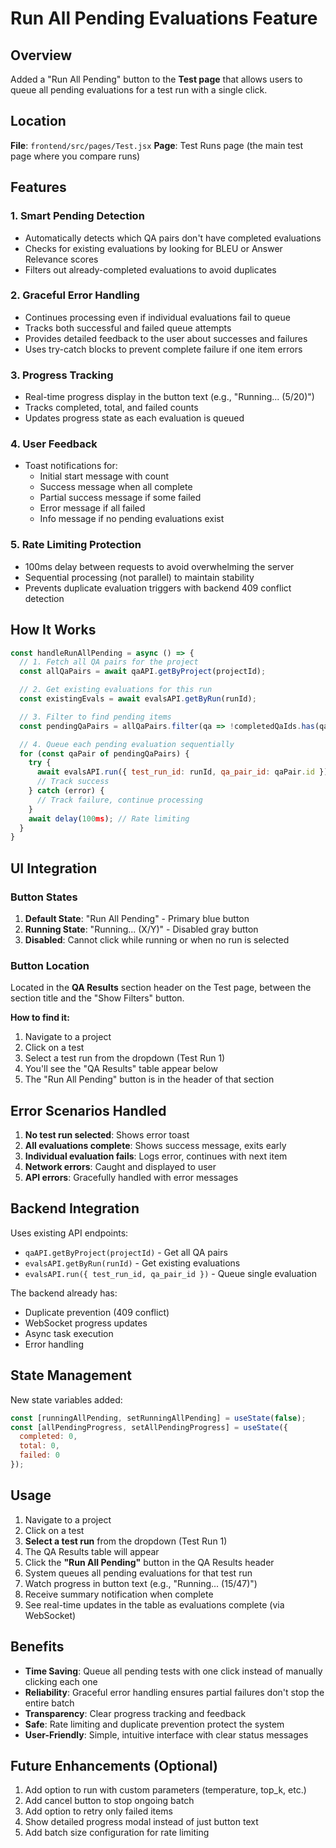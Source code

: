 # Run All Pending Evaluations Feature

## Overview
Added a "Run All Pending" button to the **Test page** that allows users to queue all pending evaluations for a test run with a single click.

## Location
**File**: `frontend/src/pages/Test.jsx`
**Page**: Test Runs page (the main test page where you compare runs)

## Features

### 1. **Smart Pending Detection**
- Automatically detects which QA pairs don't have completed evaluations
- Checks for existing evaluations by looking for BLEU or Answer Relevance scores
- Filters out already-completed evaluations to avoid duplicates

### 2. **Graceful Error Handling**
- Continues processing even if individual evaluations fail to queue
- Tracks both successful and failed queue attempts
- Provides detailed feedback to the user about successes and failures
- Uses try-catch blocks to prevent complete failure if one item errors

### 3. **Progress Tracking**
- Real-time progress display in the button text (e.g., "Running... (5/20)")
- Tracks completed, total, and failed counts
- Updates progress state as each evaluation is queued

### 4. **User Feedback**
- Toast notifications for:
  - Initial start message with count
  - Success message when all complete
  - Partial success message if some failed
  - Error message if all failed
  - Info message if no pending evaluations exist

### 5. **Rate Limiting Protection**
- 100ms delay between requests to avoid overwhelming the server
- Sequential processing (not parallel) to maintain stability
- Prevents duplicate evaluation triggers with backend 409 conflict detection

## How It Works

```javascript
const handleRunAllPending = async () => {
  // 1. Fetch all QA pairs for the project
  const allQaPairs = await qaAPI.getByProject(projectId);

  // 2. Get existing evaluations for this run
  const existingEvals = await evalsAPI.getByRun(runId);

  // 3. Filter to find pending items
  const pendingQaPairs = allQaPairs.filter(qa => !completedQaIds.has(qa.id));

  // 4. Queue each pending evaluation sequentially
  for (const qaPair of pendingQaPairs) {
    try {
      await evalsAPI.run({ test_run_id: runId, qa_pair_id: qaPair.id });
      // Track success
    } catch (error) {
      // Track failure, continue processing
    }
    await delay(100ms); // Rate limiting
  }
}
```

## UI Integration

### Button States
1. **Default State**: "Run All Pending" - Primary blue button
2. **Running State**: "Running... (X/Y)" - Disabled gray button
3. **Disabled**: Cannot click while running or when no run is selected

### Button Location
Located in the **QA Results** section header on the Test page, between the section title and the "Show Filters" button.

**How to find it:**
1. Navigate to a project
2. Click on a test
3. Select a test run from the dropdown (Test Run 1)
4. You'll see the "QA Results" table appear below
5. The "Run All Pending" button is in the header of that section

## Error Scenarios Handled

1. **No test run selected**: Shows error toast
2. **All evaluations complete**: Shows success message, exits early
3. **Individual evaluation fails**: Logs error, continues with next item
4. **Network errors**: Caught and displayed to user
5. **API errors**: Gracefully handled with error messages

## Backend Integration

Uses existing API endpoints:
- `qaAPI.getByProject(projectId)` - Get all QA pairs
- `evalsAPI.getByRun(runId)` - Get existing evaluations
- `evalsAPI.run({ test_run_id, qa_pair_id })` - Queue single evaluation

The backend already has:
- Duplicate prevention (409 conflict)
- WebSocket progress updates
- Async task execution
- Error handling

## State Management

New state variables added:
```javascript
const [runningAllPending, setRunningAllPending] = useState(false);
const [allPendingProgress, setAllPendingProgress] = useState({
  completed: 0,
  total: 0,
  failed: 0
});
```

## Usage

1. Navigate to a project
2. Click on a test
3. **Select a test run** from the dropdown (Test Run 1)
4. The QA Results table will appear
5. Click the **"Run All Pending"** button in the QA Results header
6. System queues all pending evaluations for that test run
7. Watch progress in button text (e.g., "Running... (15/47)")
8. Receive summary notification when complete
9. See real-time updates in the table as evaluations complete (via WebSocket)

## Benefits

- **Time Saving**: Queue all pending tests with one click instead of manually clicking each one
- **Reliability**: Graceful error handling ensures partial failures don't stop the entire batch
- **Transparency**: Clear progress tracking and feedback
- **Safe**: Rate limiting and duplicate prevention protect the system
- **User-Friendly**: Simple, intuitive interface with clear status messages

## Future Enhancements (Optional)

1. Add option to run with custom parameters (temperature, top_k, etc.)
2. Add cancel button to stop ongoing batch
3. Add option to retry only failed items
4. Show detailed progress modal instead of just button text
5. Add batch size configuration for rate limiting
